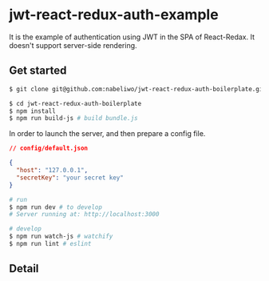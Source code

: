 # jwt-react-redux-auth-example

It is the example of authentication using JWT in the SPA of React-Redax.
It doesn't support server-side rendering.

## Get started

```bash
$ git clone git@github.com:nabeliwo/jwt-react-redux-auth-boilerplate.git

$ cd jwt-react-redux-auth-boilerplate
$ npm install
$ npm run build-js # build bundle.js
```

In order to launch the server, and then prepare a config file.

```json
// config/default.json

{
  "host": "127.0.0.1",
  "secretKey": "your secret key"
}
```

```bash
# run
$ npm run dev # to develop
# Server running at: http://localhost:3000

# develop
$ npm run watch-js # watchify
$ npm run lint # eslint
```

## Detail
